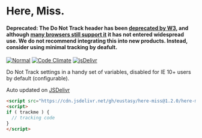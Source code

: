 # Here, Miss.

#### Deprecated: The Do Not Track header has been [deprecated by W3](https://docs.w3cub.com/http/headers/dnt), and although [many browsers still support it](https://developer.mozilla.org/en-US/docs/Web/HTTP/Headers/DNT#browser_compatibility) it has not entered widespread use. We do not recommend integrating this into new products. Instead, consider using minimal tracking by deafult.

[![Normal](https://github.com/eustasy/here-miss/actions/workflows/normal.yml/badge.svg)](https://github.com/eustasy/here-miss/actions/workflows/normal.yml)
[![Code Climate](https://codeclimate.com/github/eustasy/here-miss/badges/gpa.svg)](https://codeclimate.com/github/eustasy/here-miss)
[![jsDelivr](https://data.jsdelivr.com/v1/package/gh/eustasy/here-miss/badge?style=rounded)](https://www.jsdelivr.com/package/gh/eustasy/here-miss)

Do Not Track settings in a handy set of variables, disabled for IE 10+ users by default (configurable).

Auto updated on [JSDelivr](https://www.jsdelivr.com/package/gh/eustasy/here-miss)

```html
<script src="https://cdn.jsdelivr.net/gh/eustasy/here-miss@1.2.0/here-miss.min.js" integrity="sha256-0/jD0kYZ/O5vQCoVEsCg9k0KxdWnlZTpmcVfc+tpatc=" crossorigin="anonymous"></script>
<script>
if ( trackme ) {
  // tracking code
}
</script>
```
